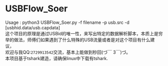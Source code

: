 # USBFlow_Soer
Usage : python3 USBFlow_Soer.py -f filename -p usb.src -d [usbhid.data/usb.capdata]<br />这个项目的原理是通过USBid的唯一性，来写出特定的数据解析脚本，本质上是穷举的做法，师傅们如果遇到了什么特殊的USB流量或者是对这个项目有什么建议，<br />欢迎与我QQ:`2729913542`交流，基本上能做到秒回(づ￣ 3￣)づ。<br />本项目基于tshark建造，请确保linux中下载有tshark.

